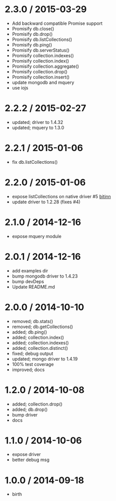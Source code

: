 
2.3.0 / 2015-03-29
==================

 * Add backward compatible Promise support
 * Promisify db.close()
 * Promisify db.drop()
 * Promisify db.listCollections()
 * Promisify db.ping()
 * Promisify db.serverStatus()
 * Promisify collection.indexes()
 * Promisify collection.index()
 * Promisify collection.aggregate()
 * Promisify collection.drop()
 * Promisify collection.insert()
 * update mongodb and mquery
 * use iojs

2.2.2 / 2015-02-27
==================

 * updated; driver to 1.4.32
 * updated; mquery to 1.3.0

2.2.1 / 2015-01-06
==================

 * fix db.listCollections()

2.2.0 / 2015-01-06
==================

 * expose listCollections on native driver #5 [bitinn](https://github.com/bitinn)
 * update driver to 1.2.28 (fixes #4)

2.1.0 / 2014-12-16
==================

 * expose mquery module

2.0.1 / 2014-12-16
==================

 * add examples dir
 * bump mongodb driver to 1.4.23
 * bump devDeps
 * Update README.md

2.0.0 / 2014-10-10
==================

 * removed; db.stats()
 * removed; db.getCollections()
 * added; db.ping()
 * added; collection.index()
 * added; collection.indexes()
 * added; collection.distinct()
 * fixed; debug output
 * updated; mongo driver to 1.4.19
 * 100% test coverage
 * improved; docs

1.2.0 / 2014-10-08
==================

 * added; collection.drop()
 * added; db.drop()
 * bump driver
 * docs

1.1.0 / 2014-10-06
==================

 * expose driver
 * better debug msg

1.0.0 / 2014-09-18
==================

 * birth
